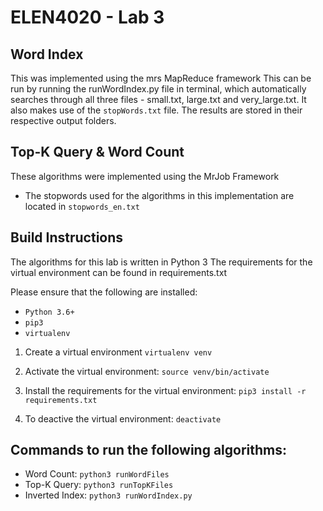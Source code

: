 # ELEN4020 - Lab 3
## Word Index
This was implemented using the mrs MapReduce framework
This can be run by running the runWordIndex.py file in terminal, which automatically searches through all three files - small.txt, large.txt and very_large.txt.
It also makes use of the `stopWords.txt` file.
The results are stored in their respective output folders.

## Top-K Query & Word Count
These algorithms were implemented using the MrJob Framework
- The stopwords used for the algorithms in this implementation are located in `stopwords_en.txt`

## Build Instructions
The algorithms for this lab is written in Python 3
The requirements for the virtual environment can be found in requirements.txt

Please ensure that the following are installed:
- `Python 3.6+`
- `pip3`
- `virtualenv`

1. Create a virtual environment
`virtualenv venv`

2. Activate the virtual environment:
`source venv/bin/activate`

3. Install the requirements for the virtual environment:
`pip3 install -r requirements.txt`

4. To deactive the virtual environment:
`deactivate`


## Commands to run the following algorithms:
- Word Count: `python3 runWordFiles`
- Top-K Query: `python3 runTopKFiles`
- Inverted Index: `python3 runWordIndex.py`

